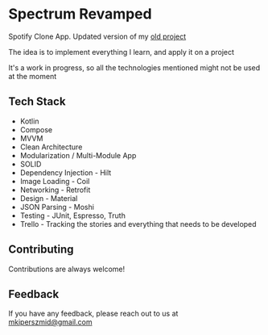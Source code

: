 # Spectrum Revamped

Spotify Clone App. Updated version of my [old project](https://github.com/MKiperszmid/Spectrum)

The idea is to implement everything I learn, and apply it on a project

It's a work in progress, so all the technologies mentioned might not be used at the moment

## Tech Stack

* Kotlin
* Compose
* MVVM
* Clean Architecture
* Modularization / Multi-Module App
* SOLID
* Dependency Injection - Hilt
* Image Loading - Coil
* Networking - Retrofit
* Design - Material
* JSON Parsing - Moshi
* Testing - JUnit, Espresso, Truth
* Trello - Tracking the stories and everything that needs to be developed

## Contributing

Contributions are always welcome!

## Feedback

If you have any feedback, please reach out to us at mkiperszmid@gmail.com
